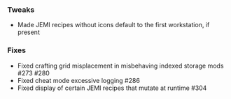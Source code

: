 ### Tweaks
* Made JEMI recipes without icons default to the first workstation, if present

### Fixes
* Fixed crafting grid misplacement in misbehaving indexed storage mods #273 #280
* Fixed cheat mode excessive logging #286
* Fixed display of certain JEMI recipes that mutate at runtime #304